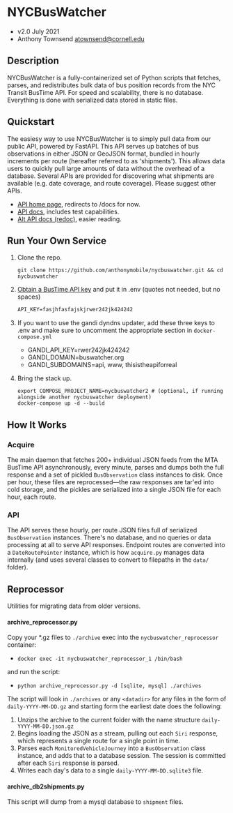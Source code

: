 # NYCBusWatcher
- v2.0 July 2021
- Anthony Townsend <atownsend@cornell.edu>


## Description

NYCBusWatcher is a fully-containerized set of Python scripts that fetches, parses, and redistributes bulk data of bus position records from the NYC Transit BusTime API. For speed and scalability, there is no database. Everything is done with serialized data stored in static files.

## Quickstart

The easiesy way to use NYCBusWatcher is to simply pull data from our public API, powered by FastAPI. This API serves up batches of bus observations in either JSON or GeoJSON format, bundled in hourly increments per route (hereafter referred to as 'shipments'). This allows data users to quickly pull large amounts of data without the overhead of a database. Several APIs are provided for discovering what shipments are available (e.g. date coverage, and route coverage). Please suggest other APIs.

- [API home page]((https://api.buswatcher.org)), redirects to /docs for now.
- [API docs](https://api.buswatcher.org/docs), includes test capabilities.
- [Alt API docs (redoc)](https://api.buswatcher.org/redoc), easier reading.

## Run Your Own Service


1. Clone the repo.

    `git clone https://github.com/anthonymobile/nycbuswatcher.git
   && cd nycbuswatcher`
    
    
2. [Obtain a BusTime API key](http://bustime.mta.info/wiki/Developers/Index/) and put it in .env (quotes not needed, but no spaces)

    ```txt
    API_KEY=fasjhfasfajskjrwer242jk424242
    ```

3. If you want to use the gandi dyndns updater, add these three keys to .env and make sure to uncomment the appropriate section in `docker-compose.yml`
    - GANDI_API_KEY=rwer242jk424242
    - GANDI_DOMAIN=buswatcher.org
    - GANDI_SUBDOMAINS=api, www, thisistheapiforreal


4. Bring the stack up.

    ```
    export COMPOSE_PROJECT_NAME=nycbuswatcher2 # (optional, if running alongside another nycbuswatcher deployment)
    docker-compose up -d --build
    ```

## How It Works


### Acquire
The main daemon that fetches 200+ individual JSON feeds from the MTA BusTime API asynchronously, every minute, parses and dumps both the full response and a set of pickled `BusObservation` class instances to disk. Once per hour, these files are reprocessed—the raw responses are tar'ed into cold storage, and the pickles are serialized into a single JSON file for each hour, each route. 

### API
The API serves these hourly, per route JSON files full of serialized `BusObservation` instances. There's no database, and no queries or data processing at all to serve API responses. Endpoint routes are converted into a `DateRoutePointer` instance, which is how `acquire.py` manages data internally (and uses several classes to convert to filepaths in the `data/` folder).


## Reprocessor

Utilities for migrating data from older versions.

#### archive_reprocessor.py

Copy your *.gz files to `./archive` exec into the `nycbuswatcher_reprocessor` container:
- `docker exec -it nycbuswatcher_reprocessor_1 /bin/bash`

and run the script:
- `python archive_reprocessor.py -d [sqlite, mysql] ./archives`

The script will look in `./archives` or any `<datadir>` for any files in the form of `daily-YYYY-MM-DD.gz` and starting form the earliest date does the following:

1. Unzips the archive to the current folder with the name structure `daily-YYYY-MM-DD.json.gz`
2. Begins loading the JSON as a stream, pulling out each `Siri` response, which represents a single route for a single point in time.
3. Parses each `MonitoredVehicleJourney` into a `BusObservation` class instance, and adds that to a database session. The session is committed after each `Siri` response is parsed.
4. Writes each day's data to a single `daily-YYYY-MM-DD.sqlite3` file.

#### archive_db2shipments.py

This script will dump from a mysql database to `shipment` files.
